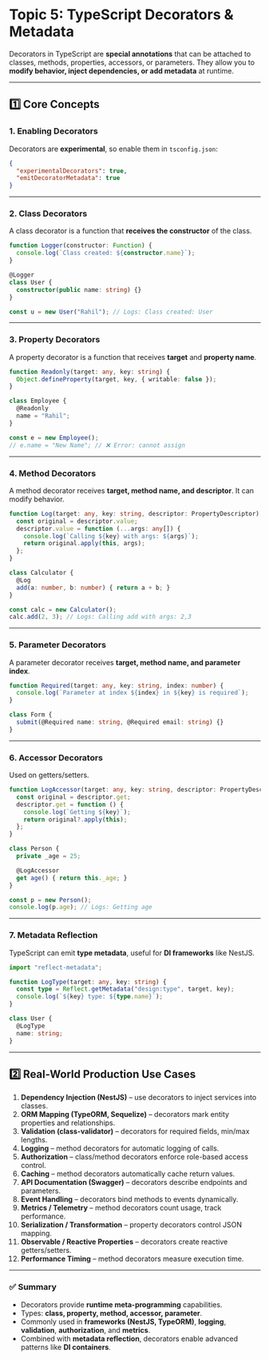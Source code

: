 
# **Topic 5: TypeScript Decorators & Metadata**

Decorators in TypeScript are **special annotations** that can be attached to classes, methods, properties, accessors, or parameters. They allow you to **modify behavior, inject dependencies, or add metadata** at runtime.

---

## **1️⃣ Core Concepts**

### 1. Enabling Decorators

Decorators are **experimental**, so enable them in `tsconfig.json`:

```json
{
  "experimentalDecorators": true,
  "emitDecoratorMetadata": true
}
```

---

### 2. Class Decorators

A class decorator is a function that **receives the constructor** of the class.

```ts
function Logger(constructor: Function) {
  console.log(`Class created: ${constructor.name}`);
}

@Logger
class User {
  constructor(public name: string) {}
}

const u = new User("Rahil"); // Logs: Class created: User
```

---

### 3. Property Decorators

A property decorator is a function that receives **target** and **property name**.

```ts
function Readonly(target: any, key: string) {
  Object.defineProperty(target, key, { writable: false });
}

class Employee {
  @Readonly
  name = "Rahil";
}

const e = new Employee();
// e.name = "New Name"; // ❌ Error: cannot assign
```

---

### 4. Method Decorators

A method decorator receives **target, method name, and descriptor**. It can modify behavior.

```ts
function Log(target: any, key: string, descriptor: PropertyDescriptor) {
  const original = descriptor.value;
  descriptor.value = function (...args: any[]) {
    console.log(`Calling ${key} with args: ${args}`);
    return original.apply(this, args);
  };
}

class Calculator {
  @Log
  add(a: number, b: number) { return a + b; }
}

const calc = new Calculator();
calc.add(2, 3); // Logs: Calling add with args: 2,3
```

---

### 5. Parameter Decorators

A parameter decorator receives **target, method name, and parameter index**.

```ts
function Required(target: any, key: string, index: number) {
  console.log(`Parameter at index ${index} in ${key} is required`);
}

class Form {
  submit(@Required name: string, @Required email: string) {}
}
```

---

### 6. Accessor Decorators

Used on getters/setters.

```ts
function LogAccessor(target: any, key: string, descriptor: PropertyDescriptor) {
  const original = descriptor.get;
  descriptor.get = function () {
    console.log(`Getting ${key}`);
    return original?.apply(this);
  };
}

class Person {
  private _age = 25;

  @LogAccessor
  get age() { return this._age; }
}

const p = new Person();
console.log(p.age); // Logs: Getting age
```

---

### 7. Metadata Reflection

TypeScript can emit **type metadata**, useful for **DI frameworks** like NestJS.

```ts
import "reflect-metadata";

function LogType(target: any, key: string) {
  const type = Reflect.getMetadata("design:type", target, key);
  console.log(`${key} type: ${type.name}`);
}

class User {
  @LogType
  name: string;
}
```

---

## **2️⃣ Real-World Production Use Cases**

1. **Dependency Injection (NestJS)** – use decorators to inject services into classes.
2. **ORM Mapping (TypeORM, Sequelize)** – decorators mark entity properties and relationships.
3. **Validation (class-validator)** – decorators for required fields, min/max lengths.
4. **Logging** – method decorators for automatic logging of calls.
5. **Authorization** – class/method decorators enforce role-based access control.
6. **Caching** – method decorators automatically cache return values.
7. **API Documentation (Swagger)** – decorators describe endpoints and parameters.
8. **Event Handling** – decorators bind methods to events dynamically.
9. **Metrics / Telemetry** – method decorators count usage, track performance.
10. **Serialization / Transformation** – property decorators control JSON mapping.
11. **Observable / Reactive Properties** – decorators create reactive getters/setters.
12. **Performance Timing** – method decorators measure execution time.

---

### ✅ Summary

* Decorators provide **runtime meta-programming** capabilities.
* Types: **class, property, method, accessor, parameter**.
* Commonly used in **frameworks (NestJS, TypeORM)**, **logging**, **validation**, **authorization**, and **metrics**.
* Combined with **metadata reflection**, decorators enable advanced patterns like **DI containers**.


